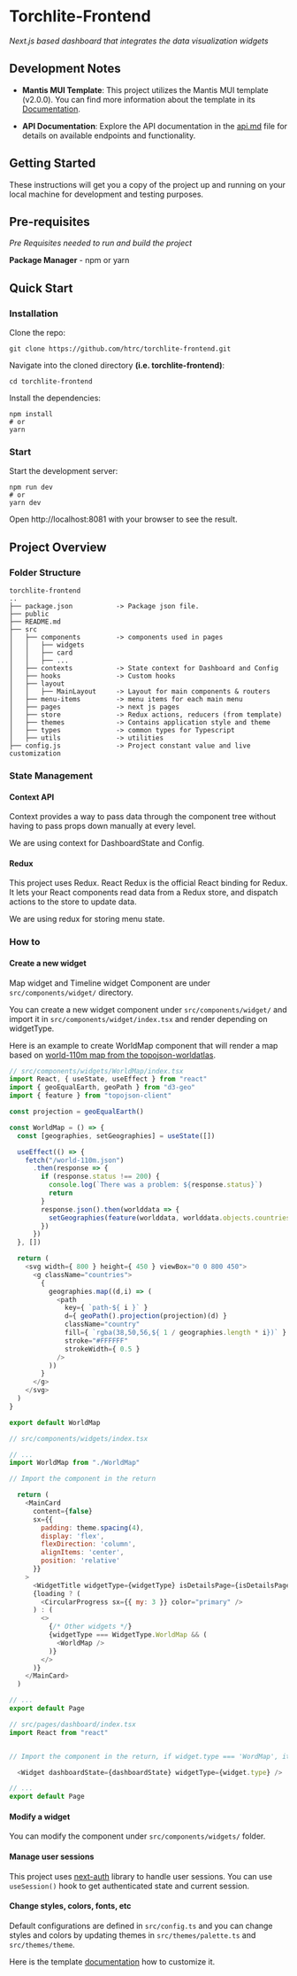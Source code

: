 # Torchlite-Frontend
*Next.js based dashboard that integrates the data visualization widgets*

## Development Notes

- **Mantis MUI Template**: This project utilizes the Mantis MUI template (v2.0.0). You can find more information about the template in its [Documentation](https://codedthemes.gitbook.io/mantis/v/v2.0.0-1/).

- **API Documentation**: Explore the API documentation in the [api.md](./API.md) file for details on available endpoints and functionality.


## Getting Started

These instructions will get you a copy of the project up and running on your local machine for development and testing purposes.

## Pre-requisites

*Pre Requisites needed to run and build the project*

**Package Manager** - npm or yarn


## Quick Start

### Installation


Clone the repo:

```
git clone https://github.com/htrc/torchlite-frontend.git
```

Navigate into the cloned directory **(i.e. torchlite-frontend)**:

```
cd torchlite-frontend
```

Install the dependencies:

```
npm install
# or
yarn
```

### Start

Start the development server:

```
npm run dev
# or
yarn dev
```


Open http://localhost:8081 with your browser to see the result.


## Project Overview

### Folder Structure

```
torchlite-frontend
..
├── package.json           -> Package json file.
├── public
├── README.md
├── src
│   ├── components         -> components used in pages
│   │   ├── widgets
│   │   ├── card
│   │   ├── ...
│   ├── contexts           -> State context for Dashboard and Config
│   ├── hooks              -> Custom hooks
│   ├── layout
│   │   ├── MainLayout     -> Layout for main components & routers
│   ├── menu-items         -> menu items for each main menu
│   ├── pages              -> next js pages
│   ├── store              -> Redux actions, reducers (from template)
│   ├── themes             -> Contains application style and theme
│   ├── types              -> common types for Typescript
│   ├── utils              -> utilities
├── config.js              -> Project constant value and live customization  
```

### State Management

#### Context API
Context provides a way to pass data through the component tree without having to pass props down manually at every level.

We are using context for DashboardState and Config.

#### Redux
This project uses Redux. React Redux is the official React binding for Redux. It lets your React components read data from a Redux store, and dispatch actions to the store to update data.

We are using redux for storing menu state.


### How to

#### Create a new widget

Map widget and Timeline widget Component are under `src/components/widget/` directory.

You can create a new widget component under `src/components/widget/` and import it in `src/components/widget/index.tsx` and render depending on widgetType.

Here is an example to create WorldMap component that will render a map based on [world-110m map from the topojson-worldatlas](https://github.com/topojson/world-atlas#world/110m.json).

```javascript
// src/components/widgets/WorldMap/index.tsx
import React, { useState, useEffect } from "react"
import { geoEqualEarth, geoPath } from "d3-geo"
import { feature } from "topojson-client"

const projection = geoEqualEarth()

const WorldMap = () => {
  const [geographies, setGeographies] = useState([])

  useEffect(() => {
    fetch("/world-110m.json")
      .then(response => {
        if (response.status !== 200) {
          console.log(`There was a problem: ${response.status}`)
          return
        }
        response.json().then(worlddata => {
          setGeographies(feature(worlddata, worlddata.objects.countries).features)
        })
      })
  }, [])

  return (
    <svg width={ 800 } height={ 450 } viewBox="0 0 800 450">
      <g className="countries">
        {
          geographies.map((d,i) => (
            <path
              key={ `path-${ i }` }
              d={ geoPath().projection(projection)(d) }
              className="country"
              fill={ `rgba(38,50,56,${ 1 / geographies.length * i})` }
              stroke="#FFFFFF"
              strokeWidth={ 0.5 }
            />
          ))
        }
      </g>
    </svg>
  )
}

export default WorldMap
```

```javascript
// src/components/widgets/index.tsx

// ...
import WorldMap from "./WorldMap"

// Import the component in the return 

  return (
    <MainCard
      content={false}
      sx={{
        padding: theme.spacing(4),
        display: 'flex',
        flexDirection: 'column',
        alignItems: 'center',
        position: 'relative'
      }}
    >
      <WidgetTitle widgetType={widgetType} isDetailsPage={isDetailsPage} />
      {loading ? (
        <CircularProgress sx={{ my: 3 }} color="primary" />
      ) : (
        <>
          {/* Other widgets */}
          {widgetType === WidgetType.WorldMap && (
            <WorldMap />
          )}
        </>
      )}
    </MainCard>
  )

// ...
export default Page
```

```javascript
// src/pages/dashboard/index.tsx
import React from "react"


// Import the component in the return, if widget.type === 'WordMap', it will render the WorldMap widget

  <Widget dashboardState={dashboardState} widgetType={widget.type} />

// ...
export default Page
```

#### Modify a widget

You can modify the component under `src/components/widgets/` folder.

#### Manage user sessions

This project uses [next-auth](https://next-auth.js.org/) library to handle user sessions. You can use `useSession()` hook to get authenticated state and current session.

#### Change styles, colors, fonts, etc

Default configurations are defined in `src/config.ts` and you can change styles and colors by updating themes in `src/themes/palette.ts` and `src/themes/theme`.

Here is the template [documentation](https://codedthemes.gitbook.io/mantis/v/v2.0.0-1/theme-config) how to customize it.
